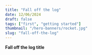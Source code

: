 ```yaml
---
title: "Fall off the log"
date: 12/06/2024
draft: false
tags: ["first", "getting started"]
thumbnail: "/hero-banners/rocket.jpg"
slug: "fall-off-the-log"
---
```


**Fall off the log title**
